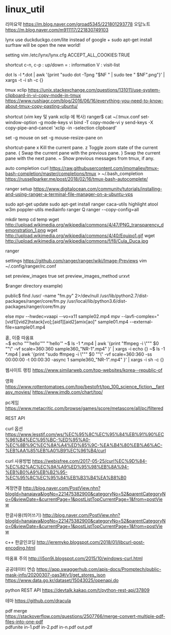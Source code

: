 # linux_util


리마요약 https://m.blog.naver.com/groad5345/221801293778
오답노트 https://m.blog.naver.com/m911117/221830749103  

lynx
use duckduckgo.com/lite instead of google
+
sudo apt-get install surfraw 
will be open the new world!

setting
vim /etc/lynx/lynx.cfg
ACCEPT_ALL_COOKIES:TRUE

shortcut
c-n, c-p : up/down
= : information
V : visit-list

dot
ls -l *.dot | awk '{print "sudo dot -Tpng "$NF " | sudo tee " $NF".png"}' | xargs -t -i sh -c {}
 
tmux
xclip
https://unix.stackexchange.com/questions/131011/use-system-clipboard-in-vi-copy-mode-in-tmux
https://www.rushiagr.com/blog/2016/06/16/everything-you-need-to-know-about-tmux-copy-pasting-ubuntu/

shortcut
(vim key 및 yank xclip 에 복사)
ranger$ cat ~/.tmux.conf
set-window-option -g mode-keys vi
bind -T copy-mode-vi y send-keys -X copy-pipe-and-cancel 'xclip -in -selection clipboard'

set -g mouse on
set -g mouse-resize-pane on

shortcut-pane
x Kill the current pane.
z Toggle zoom state of the current pane.
{ Swap the current pane with the previous pane.
} Swap the current pane with the next pane.
~ Show previous messages from tmux, if any.

auto completion 
curl https://raw.githubusercontent.com/imomaliev/tmux-bash-completion/master/completions/tmux > ~/.bash_completion
https://russellparker.me/post/2018/02/16/tmux-bash-autocomplete/

ranger
setup
https://www.digitalocean.com/community/tutorials/installing-and-using-ranger-a-terminal-file-manager-on-a-ubuntu-vps

sudo apt-get update
sudo apt-get install ranger caca-utils highlight atool w3m poppler-utils mediainfo
ranger
Q
ranger --copy-config=all

mkdir temp
cd temp
wget http://upload.wikimedia.org/wikipedia/commons/4/47/PNG_transparency_demonstration_1.png
wget http://upload.wikimedia.org/wikipedia/commons/4/40/Equipo1.gif
wget http://upload.wikimedia.org/wikipedia/commons/f/f8/Cula_Duca.jpg

ranger

settings
https://github.com/ranger/ranger/wiki/Image-Previews
vim ~/.config/ranger/rc.conf

set preview_images true
set preview_images_method urxvt

$ranger directory example)

public$ find /usr/ -name "fm.py" 2>/dev/null
/usr/lib/python2.7/dist-packages/ranger/core/fm.py
/usr/local/lib/python3.6/dist-packages/ranger/core/fm.py

else
mpv --hwdec=vaapi --vo=x11 sample02.mp4
mpv --lavfi-complex="[vid1][vid2]hstack[vo];[aid1][aid2]amix[ao]" sample01.mp4 --external-file=sample01.mp4


홑, 이중 따옴표  
~$ echo \""'hello'"\"
"'hello'"
~$ ls -1 *.mp4 | awk '{print "ffmpeg -i \\\"\"" $0 "\"\\\" -vf scale=360:360 sample360_"NR-1".mp4" }' | xargs -i echo {}
~$ ls -1 *.mp4 | awk '{print "sudo ffmpeg -i \\\"\"" $0 "\"\\\" -vf scale=360:360 -ss 00:00:00 -t 00:00:30 -async 1 sample360_"NR-1".mp4" }' | xargs -i sh -c {}


웹사이트 랭킹
https://www.similarweb.com/top-websites/korea--republic-of

영화
https://www.rottentomatoes.com/top/bestofrt/top_100_science_fiction__fantasy_movies/
https://www.imdb.com/chart/top/

pc게임
https://www.metacritic.com/browse/games/score/metascore/all/pc/filtered


REST API

curl 옵션 
https://www.lesstif.com/ws/%EC%95%8C%EC%95%84%EB%91%90%EC%96%B4%EC%95%BC-%ED%95%A0-%EC%8B%9C%EC%8A%A4%ED%85%9C-%EA%B4%80%EB%A6%AC-%EB%AA%85%EB%A0%B9%EC%96%B4/curl

curl 사용방법
https://webisfree.com/2017-05-25/curl%EC%9D%84-%EC%82%AC%EC%9A%A9%ED%95%98%EB%8A%94-%EB%B0%A9%EB%B2%95-%EC%95%8C%EC%95%84%EB%B3%B4%EA%B8%B0

계정연결
http://blog.naver.com/PostView.nhn?blogId=hanajava&logNo=221475382900&categoryNo=52&parentCategoryNo=0&viewDate=&currentPage=1&postListTopCurrentPage=1&from=postView

한글사용(띄어쓰기)
http://blog.naver.com/PostView.nhn?blogId=hanajava&logNo=221475382900&categoryNo=52&parentCategoryNo=0&viewDate=&currentPage=1&postListTopCurrentPage=1&from=postView

c++ 한글인코딩
http://jeremyko.blogspot.com/2018/01/libcurl-post-encoding.html

따옴표 주의
http://i5on9i.blogspot.com/2015/10/windows-curl.html

공공데이터 연습
https://app.swaggerhub.com/apis-docs/Promptech/public-mask-info/20200307-oas3#/v1/get_stores_json
https://www.data.go.kr/dataset/15043025/openapi.do


python REST API
https://devtalk.kakao.com/t/python-rest-api/37809


테마
https://github.com/dracula

pdf merge  
https://stackoverflow.com/questions/2507766/merge-convert-multiple-pdf-files-into-one-pdf  
pdfunite in-1.pdf in-2.pdf in-n.pdf out.pdf
